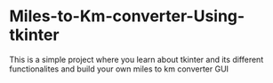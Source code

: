 # Miles-to-Km-converter-Using-tkinter
This is a simple project where you learn about tkinter and its different functionalites and build your own miles to km converter  GUI
